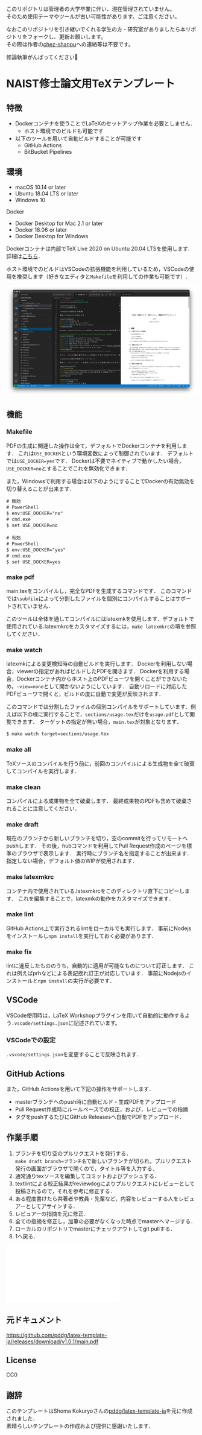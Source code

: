 このリポジトリは管理者の大学卒業に伴い、現在管理されていません。<br>
そのため使用テーマやツールが古い可能性があります。ご注意ください。

なおこのリポジトリを引き継いでくれる学生の方・研究室がありましたら本リポジトリをフォークし、更新お願いします。<br>
その際は作者の[chez-shanpu](https://github.com/chez-shanpu)への連絡等は不要です。

修論執筆がんばってください💪

# NAIST修士論文用TeXテンプレート
## 特徴
- Dockerコンテナを使うことでLaTeXのセットアップ作業を必要としません．
  - ホスト環境でのビルドも可能です
- 以下のツールを用いて自動ビルドすることが可能です
  - GitHub Actions
  - BitBucket Pipelines

## 環境
- macOS 10.14 or later
- Ubuntu 18.04 LTS or later
- Windows 10

Docker
- Docker Desktop for Mac 2.1 or later
- Docker 18.06 or later
- Docker Desktop for Windows

Dockerコンテナは内部でTeX Live 2020 on Ubuntu 20.04 LTSを使用します. 詳細は[こちら](https://github.com/pddg/latex-docker)．

ホスト環境でのビルドはVSCodeの拡張機能を利用しているため，VSCodeの使用を推奨します（好きなエディタと`Makefile`を利用しての作業も可能です）.

![demo](figures/screenshot.png)

## 機能
### Makefile
PDFの生成に関連した操作は全て，デフォルトでDockerコンテナを利用します．
これは`USE_DOCKER`という環境変数によって制御されています．
デフォルトでは`USE_DOCKER=yes`です．
Dockerは不要でネイティブで動かしたい場合，`USE_DOCKER=no`とすることでこれを無効化できます．

また，Windowsで利用する場合は以下のようにすることでDockerの有効無効を切り替えることが出来ます．

```
# 無効
# PowerShell
$ env:USE_DOCKER="no"
# cmd.exe
$ set USE_DOCKER=no

# 有効
# PowerShell
$ env:USE_DOCKER="yes"
# cmd.exe
$ set USE_DOCKER=yes
```

### make pdf
main.texをコンパイルし，完全なPDFを生成するコマンドです．
このコマンドでは`\subfile`によって分割したファイルを個別にコンパイルすることはサポートされていません．

このツールは全体を通してコンパイルにはlatexmkを使用します．デフォルトで使用されている.latexmkrcをカスタマイズするには，`make latexmkrc`の項を参照してください．

### make watch
latexmkによる変更検知時の自動ビルドを実行します．
Dockerを利用しない場合，viewerの指定があればビルドしたPDFを開きます．
Dockerを利用する場合，Dockerコンテナ内からホスト上のPDFビューワを開くことができないため，`-view=none`として開かないようにしています．
自動リロードに対応したPDFビューワで開くと，ビルドの度に自動で変更が反映されます．

このコマンドでは分割したファイルの個別コンパイルをサポートしています．例えば以下の様に実行することで，`sections/usage.tex`だけを`usage.pdf`として閲覧できます．
ターゲットの指定が無い場合，`main.tex`が対象となります．

```sh
$ make watch target=sections/usage.tex
```

### make all
TeXソースのコンパイルを行う前に，前回のコンパイルによる生成物を全て破棄してコンパイルを実行します．

### make clean
コンパイルによる成果物を全て破棄します．
最終成果物のPDFも含めて破棄されることに注意してください．

### make draft
現在のブランチから新しいブランチを切り，空のcommitを行ってリモートへpushします．
その後，hubコマンドを利用してPull Request作成のページを標準のブラウザで表示します．
実行時にブランチ名を指定することが出来ます．
指定しない場合，デフォルト値のWIPが使用されます．

### make latexmkrc
コンテナ内で使用されている.latexmkrcをこのディレクトリ直下にコピーします．
これを編集することで，latexmkの動作をカスタマイズできます．

### make lint
GitHub Actions上で実行されるlintをローカルでも実行します．
事前にNodejsをインストールし`npm install`を実行しておく必要があります．

### make fix
lintに違反したもののうち，自動的に適用が可能なものについて訂正します．
これは例えばprhなどによる表記揺れ訂正が対応しています．
事前にNodejsのインストールと`npm install`の実行が必要です．

## VSCode
VSCode使用時は，LaTeX Workshopプラグインを用いて自動的に動作するよう`.vscode/settings.json`に記述されています。

### VSCodeでの設定
`.vscode/settings.json`を変更することで反映されます．


## GitHub Actions
また，GitHub Actionsを用いて下記の操作をサポートします．
- masterブランチへのpush時に自動ビルド・生成PDFをアップロード
- Pull Request作成時にルールベースでの校正，および，レビューでの指摘
- タグをpushするたびにGitHub Releasesへ自動でPDFをアップロード．


## 作業手順
1. ブランチを切り空のプルリクエストを発行する．<br>
    `make draft branch=ブランチ名`で新しいブランチが切られ，プルリクエスト発行の画面がブラウザで開くので，タイトル等を入力する．
1. 通常通りtexソースを編集してコミットおよびプッシュする．
1. textlintによる校正結果がreviewdogによりプルリクエストにレビューとして投稿されるので，それを参考に修正する．
1. ある程度書けたら共著者や教員・先輩など，内容をレビューする人をレビュアーとしてアサインする．
1. レビュアーの指摘を元に修正．
1. 全ての指摘を修正し，加筆の必要がなくなった時点でmasterへマージする．
1. ローカルのリポジトリでmasterにチェックアウトしてgit pullする．
1. 1へ戻る．

![workflow](figures/textlint_workflow.pdf)

## 元ドキュメント
https://github.com/pddg/latex-template-ja/releases/download/v1.0.1/main.pdf

## License
CC0

## 謝辞
このテンプレートはShoma Kokuryoさんの[pddg/latex-template-ja](https://github.com/pddg/latex-template-ja)を元に作成されました．<br>
素晴らしいテンプレートの作成および提供に感謝いたします．

